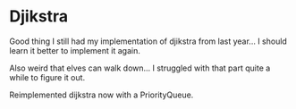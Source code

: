 # Djikstra

Good thing I still had my implementation of djikstra from last year... I should learn it better to implement it again.

Also weird that elves can walk down... I struggled with that part quite a while to figure it out.

Reimplemented dijkstra now with a PriorityQueue.
